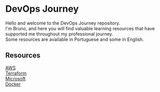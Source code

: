 # DevOps Journey

Hello and welcome to the DevOps Journey repository.  
I'm Bruno, and here you will find valuable learning 
resources that have supported me throughout my professional journey.  
Some resources are available in Portuguese and some in English.

## Resources

[AWS](aws/README.md)  
[Terraform](terraform/README.md)  
[Microsoft](microsoft/README.md)  
[Docker](docker/README.md)  
